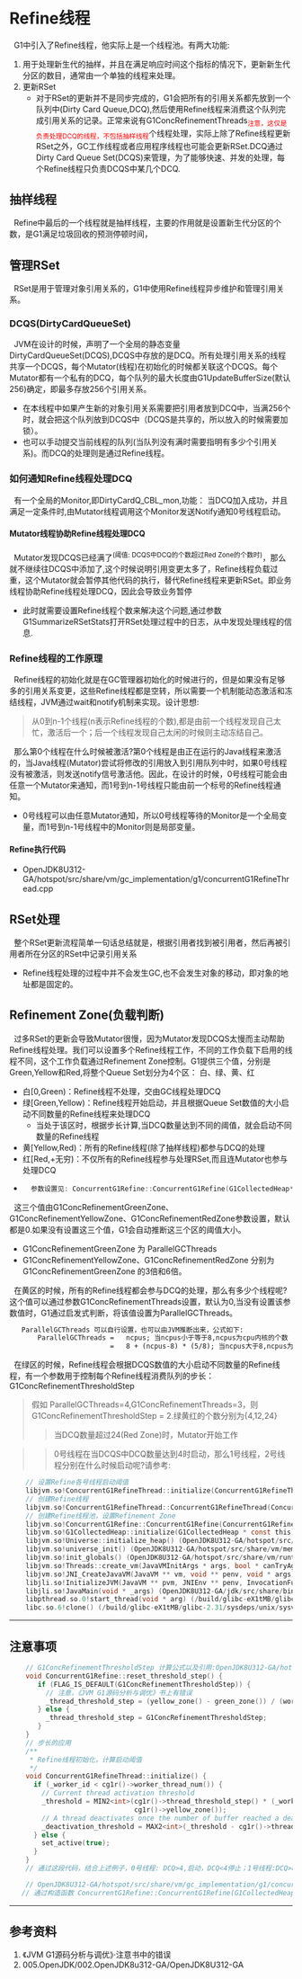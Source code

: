 # Refine线程
&nbsp;&nbsp;G1中引入了Refine线程，他实际上是一个线程池。有两大功能:
1. 用于处理新生代的抽样，并且在满足响应时间这个指标的情况下，更新新生代分区的数目，通常由一个单独的线程来处理。
2. 更新RSet
   - 对于RSet的更新并不是同步完成的，G1会把所有的引用关系都先放到一个队列中(Dirty Card Queue,DCQ),然后使用Refine线程来消费这个队列完成引用关系的记录。正常来说有G1ConcRefinementThreads<sub><font color="red">注意，这仅是负责处理DCQ的线程，不包括抽样线程</font></sub>个线程处理，实际上除了Refine线程更新RSet之外，GC工作线程或者应用程序线程也可能会更新RSet.DCQ通过Dirty Card Queue Set(DCQS)来管理，为了能够快速、并发的处理，每个Refine线程只负责DCQS中某几个DCQ.

## 抽样线程
&nbsp;&nbsp;Refine中最后的一个线程就是抽样线程，主要的作用就是设置新生代分区的个数，是G1满足垃圾回收的预测停顿时间，


## 管理RSet
&nbsp;&nbsp;RSet是用于管理对象引用关系的，G1中使用Refine线程异步维护和管理引用关系。

### DCQS(DirtyCardQueueSet)
&nbsp;&nbsp;JVM在设计的时候，声明了一个全局的静态变量DirtyCardQueueSet(DCQS),DCQS中存放的是DCQ。所有处理引用关系的线程共享一个DCQS，每个Mutator(线程)在初始化的时候都关联这个DCQS。每个Mutator都有一个私有的DCQ，每个队列的最大长度由G1UpdateBufferSize(默认256)确定，即最多存放256个引用关系。
+ 在本线程中如果产生新的对象引用关系需要把引用者放到DCQ中，当满256个时，就会把这个队列放到DCQS中（DCQS是共享的，所以放入的时候需要加锁）。
+ 也可以手动提交当前线程的队列(当队列没有满时需要指明有多少个引用关系)。而DCQ的处理则是通过Refine线程。

### 如何通知Refine线程处理DCQ
&nbsp;&nbsp;有一个全局的Monitor,即DirtyCardQ_CBL_mon,功能： 当DCQ加入成功，并且满足一定条件时,由Mutator线程调用这个Monitor发送Notify通知0号线程启动。
#### Mutator线程协助Refine线程处理DCQ
&nbsp;&nbsp;Mutator发现DCQS已经满了<sup>(阈值: DCQS中DCQ的个数超过Red Zone的个数时)</sup>，那么就不继续往DCQS中添加了,这个时候说明引用变更太多了，Refine线程负载过重，这个Mutator就会暂停其他代码的执行，替代Refine线程来更新RSet。即业务线程协助Refine线程处理DCQ，因此会导致业务暂停
- 此时就需要设置Refine线程个数来解决这个问题,通过参数 G1SummarizeRSetStats打开RSet处理过程中的日志，从中发现处理线程的信息.

### Refine线程的工作原理
&nbsp;&nbsp;Refine线程的初始化就是在GC管理器初始化的时候进行的，但是如果没有足够多的引用关系变更，这些Refine线程都是空转，所以需要一个机制能动态激活和冻结线程，JVM通过wait和notify机制来实现。设计思想:
> 从0到n-1个线程(n表示Refine线程的个数),都是由前一个线程发现自己太忙，激活后一个；后一个线程发现自己太闲的时候则主动冻结自己。

&nbsp;&nbsp;那么第0个线程在什么时候被激活?第0个线程是由正在运行的Java线程来激活的，当Java线程(Mutator)尝试将修改的引用放入到引用队列中时，如果0号线程没有被激活，则发送notify信号激活他。因此，在设计的时候，0号线程可能会由任意一个Mutator来通知，而1号到n-1号线程只能由前一个标号的Refine线程通知。
- 0号线程可以由任意Mutator通知，所以0号线程等待的Monitor是一个全局变量，而1号到n-1号线程中的Monitor则是局部变量。

#### Refine执行代码
- OpenJDK8U312-GA/hotspot/src/share/vm/gc_implementation/g1/concurrentG1RefineThread.cpp

## RSet处理
&nbsp;&nbsp;整个RSet更新流程简单一句话总结就是，根据引用者找到被引用者，然后再被引用者所在分区的RSet中记录引用关系
- Refine线程处理的过程中并不会发生GC,也不会发生对象的移动，即对象的地址都是固定的。
  
## Refinement Zone(负载判断)
&nbsp;&nbsp;过多RSet的更新会导致Mutator很慢，因为Mutator发现DCQS太慢而主动帮助Refine线程处理。我们可以设置多个Refine线程工作，不同的工作负载下启用的线程不同，这个工作负载通过Refinement Zone控制。G1提供三个值，分别是Green,Yellow和Red,将整个Queue Set划分为4个区： 白、绿、黄、红
+ 白[0,Green)：Refine线程不处理，交由GC线程处理DCQ
+ 绿[Green,Yellow)：Refine线程开始启动，并且根据Queue Set数值的大小启动不同数量的Refine线程来处理DCQ
  - 当处于该区时，根据步长计算,当DCQ数量达到不同的阈值，就会启动不同数量的Refine线程
+ 黄[Yellow,Red)：所有的Refine线程(除了抽样线程)都参与DCQ的处理
+ 红[Red,+无穷)：不仅所有的Refine线程参与处理RSet,而且连Mutator也参与处理DCQ
+ ```c
    参数设置见: ConcurrentG1Refine::ConcurrentG1Refine(G1CollectedHeap* g1h, CardTableEntryClosure* refine_closure);
  ```

&nbsp;&nbsp;这三个值由G1ConcRefinementGreenZone、G1ConcRefinementYellowZone、G1ConcRefinementRedZone参数设置，默认都是0.如果没有设置这三个值，G1会自动推断这三个区的阈值大小。
+ G1ConcRefinementGreenZone 为 ParallelGCThreads
+ G1ConcRefinementYellowZone、G1ConcRefinementRedZone 分别为 G1ConcRefinementGreenZone 的3倍和6倍。

&nbsp;&nbsp;在黄区的时候，所有的Refine线程都会参与DCQ的处理，那么有多少个线程呢? 这个值可以通过参数G1ConcRefinementThreads设置，默认为0,当没有设置该参数值时，G1通过启发式判断，将该值设置为ParallelGCThreads。
```txt
   ParallelGCThreads 可以自行设置，也可以由JVM推断出来，公式如下:
       ParallelGCThreads =   ncpus; 当ncpus小于等于8,ncpus为cpu内核的个数
                         =   8 + (ncpus-8) * (5/8); 当ncpus大于8,ncpus为cpu内核个数.
```

&nbsp;&nbsp;在绿区的时候，Refine线程会根据DCQS数值的大小启动不同数量的Refine线程，有一个参数用于控制每个Refine线程消费队列的步长：G1ConcRefinementThresholdStep
> 假如 ParallelGCThreads=4,G1ConcRefinementThreads=3，则 G1ConcRefinementThresholdStep = 2.绿黄红的个数分别为{4,12,24}
>> 当DCQ数量超过24(Red Zone)时，Mutator开始工作

> > 0号线程在当DCQS中DCQ数量达到4时启动，那么1号线程，2号线程分别在什么时候启动呢?请参考: 
 ```c
     // 设置Refine各号线程启动阈值
     libjvm.so!ConcurrentG1RefineThread::initialize(ConcurrentG1RefineThread * const this) (OpenJDK8U312-GA/hotspot/src/share/vm/gc_implementation/g1/concurrentG1RefineThread.cpp:67)
     // 创建Refine线程
     libjvm.so!ConcurrentG1RefineThread::ConcurrentG1RefineThread(ConcurrentG1RefineThread * const this, ConcurrentG1Refine * cg1r, ConcurrentG1RefineThread * next, CardTableEntryClosure * refine_closure, uint worker_id_offset, uint worker_id) (OpenJDK8U312-GA/hotspot/src/share/vm/gc_implementation/g1/concurrentG1RefineThread.cpp:59)
     // 创建Refine线程池，设置Refinement Zone
     libjvm.so!ConcurrentG1Refine::ConcurrentG1Refine(ConcurrentG1Refine * const this, G1CollectedHeap * g1h, CardTableEntryClosure * refine_closure) (OpenJDK8U312-GA/hotspot/src/share/vm/gc_implementation/g1/concurrentG1Refine.cpp:64)
     libjvm.so!G1CollectedHeap::initialize(G1CollectedHeap * const this) (OpenJDK8U312-GA/hotspot/src/share/vm/gc_implementation/g1/g1CollectedHeap.cpp:1958)
     libjvm.so!Universe::initialize_heap() (OpenJDK8U312-GA/hotspot/src/share/vm/memory/universe.cpp:852)
     libjvm.so!universe_init() (OpenJDK8U312-GA/hotspot/src/share/vm/memory/universe.cpp:656)
     libjvm.so!init_globals() (OpenJDK8U312-GA/hotspot/src/share/vm/runtime/init.cpp:104)
     libjvm.so!Threads::create_vm(JavaVMInitArgs * args, bool * canTryAgain) (OpenJDK8U312-GA/hotspot/src/share/vm/runtime/thread.cpp:3436)
     libjvm.so!JNI_CreateJavaVM(JavaVM ** vm, void ** penv, void * args) (OpenJDK8U312-GA/hotspot/src/share/vm/prims/jni.cpp:5250)
     libjli.so!InitializeJVM(JavaVM ** pvm, JNIEnv ** penv, InvocationFunctions * ifn) (OpenJDK8U312-GA/jdk/src/share/bin/java.c:1241)
     libjli.so!JavaMain(void * _args) (OpenJDK8U312-GA/jdk/src/share/bin/java.c:377)
     libpthread.so.0!start_thread(void * arg) (/build/glibc-eX1tMB/glibc-2.31/nptl/pthread_create.c:477)
     libc.so.6!clone() (/build/glibc-eX1tMB/glibc-2.31/sysdeps/unix/sysv/linux/x86_64/clone.S:95)
 ```
---

## 注意事项
```c
    // G1ConcRefinementThresholdStep 计算公式以及引用:OpenJDK8U312-GA/hotspot/src/share/vm/gc_implementation/g1/concurrentG1Refine.cpp  可以断点调试
    void ConcurrentG1Refine::reset_threshold_step() {
       if (FLAG_IS_DEFAULT(G1ConcRefinementThresholdStep)) {
         // 注意，《JVM G1源码分析与调优》书上有错误
         _thread_threshold_step = (yellow_zone() - green_zone()) / (worker_thread_num() + 1);
       } else {
         _thread_threshold_step = G1ConcRefinementThresholdStep;
       }
    }
    // 步长的应用
    /**
     * Refine线程初始化，计算启动阈值
     */ 
    void ConcurrentG1RefineThread::initialize() {
      if (_worker_id < cg1r()->worker_thread_num()) {
        // Current thread activation threshold
        _threshold = MIN2<int>(cg1r()->thread_threshold_step() * (_worker_id + 1) + cg1r()->green_zone(),
                               cg1r()->yellow_zone());
        // A thread deactivates once the number of buffer reached a deactivation threshold
        _deactivation_threshold = MAX2<int>(_threshold - cg1r()->thread_threshold_step(), cg1r()->green_zone());
      } else {
        set_active(true);
      }
    }
    // 通过这段代码，结合上述例子，0号线程: DCQ>4,启动，DCQ<4停止；1号线程:DCQ>8启动，DCQ<6停止；根据公式以此类推

    // OpenJDK8U312-GA/hotspot/src/share/vm/gc_implementation/g1/concurrentG1Refine.cpp  可以断点调试
   // 通过构造函数 ConcurrentG1Refine::ConcurrentG1Refine(G1CollectedHeap* g1h, CardTableEntryClosure* refine_closure) 可以发现，G1ConcRefinementThreads表示的是处理DCQ的线程数量，抽样线程不统计在内，具体可以看源代码,也可以Debug调试
```
---
## 参考资料
1. 《JVM G1源码分析与调优》·注意书中的错误
2. 005.OpenJDK/002.OpenJDK8u312-GA/OpenJDK8U312-GA